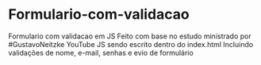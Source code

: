 # Formulario-com-validacao
Formulario com validacao em JS
Feito com base no estudo ministrado por #GustavoNeitzke YouTube
JS sendo escrito dentro do index.html 
Incluindo validações de nome, e-mail, senhas e evio de formulário


